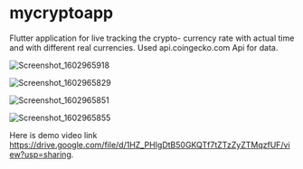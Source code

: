 # mycryptoapp
Flutter application for live tracking the crypto- currency rate with actual time and  with different real currencies.
Used api.coingecko.com Api for data.

![Screenshot_1602965918](https://user-images.githubusercontent.com/49837673/96352951-5dab6180-10e5-11eb-8c44-ec5ad1006dfa.png)

![Screenshot_1602965829](https://user-images.githubusercontent.com/49837673/96352952-5edc8e80-10e5-11eb-9a3a-7485a13c169d.png)

![Screenshot_1602965851](https://user-images.githubusercontent.com/49837673/96352953-5f752500-10e5-11eb-8f7f-c415cce31451.png)

![Screenshot_1602965855](https://user-images.githubusercontent.com/49837673/96352949-5be19e00-10e5-11eb-8a90-b3e732da7c4a.png)

Here is demo video link https://drive.google.com/file/d/1HZ_PHIgDtB50GKQTf7tZTzZyZTMqzfUF/view?usp=sharing.
